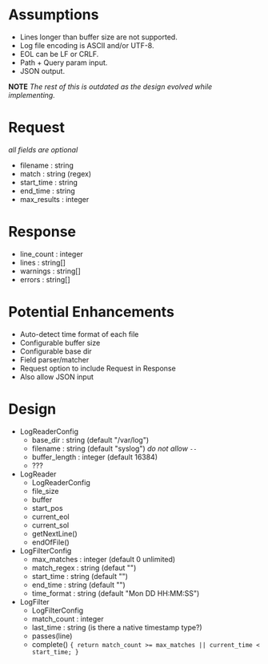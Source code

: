 # Assumptions
- Lines longer than buffer size are not supported.
- Log file encoding is ASCII and/or UTF-8.
- EOL can be LF or CRLF.
- Path + Query param input.
- JSON output.

**NOTE** _The rest of this is outdated as the design evolved while implementing._

# Request
_all fields are optional_
- filename : string
- match : string (regex)
- start\_time : string
- end\_time : string
- max\_results : integer

# Response
- line\_count : integer
- lines : string[]
- warnings : string[]
- errors : string[]

# Potential Enhancements
- Auto-detect time format of each file
- Configurable buffer size
- Configurable base dir
- Field parser/matcher
- Request option to include Request in Response
- Also allow JSON input

# Design
- LogReaderConfig
  - base\_dir : string (default "/var/log")
  - filename : string (default "syslog") _do not allow `--`_
  - buffer\_length : integer (default 16384)
  - ???
- LogReader
  - LogReaderConfig
  - file\_size
  - buffer
  - start\_pos
  - current\_eol
  - current\_sol
  - getNextLine()
  - endOfFile()
- LogFilterConfig
  - max\_matches : integer (default 0 unlimited)
  - match\_regex : string (defaut "")
  - start\_time : string (default "")
  - end\_time : string (default "")
  - time\_format : string (default "Mon DD HH:MM:SS")
- LogFilter
  - LogFilterConfig
  - match\_count : integer
  - last\_time : string (is there a native timestamp type?)
  - passes(line)
  - complete() `{ return match_count >= max_matches || current_time < start_time; }`

